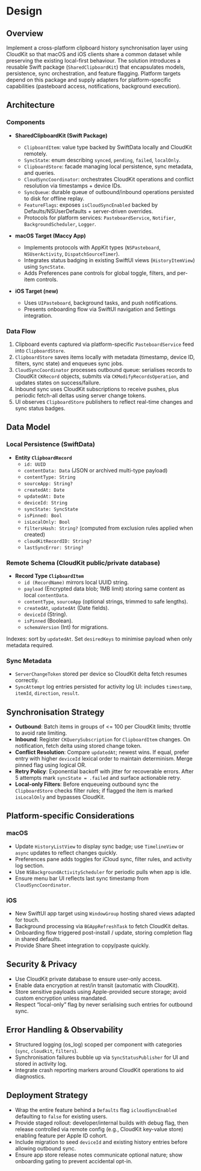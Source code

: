 # Design

## Overview
Implement a cross-platform clipboard history synchronisation layer using CloudKit so that macOS and iOS clients share a common dataset while preserving the existing local-first behaviour. The solution introduces a reusable Swift package (`SharedClipboardKit`) that encapsulates models, persistence, sync orchestration, and feature flagging. Platform targets depend on this package and supply adapters for platform-specific capabilities (pasteboard access, notifications, background execution).

## Architecture

### Components
- **SharedClipboardKit (Swift Package)**
  - `ClipboardItem`: value type backed by SwiftData locally and CloudKit remotely.
  - `SyncState`: enum describing `synced`, `pending`, `failed`, `localOnly`.
  - `ClipboardStore`: facade managing local persistence, sync metadata, and queries.
  - `CloudSyncCoordinator`: orchestrates CloudKit operations and conflict resolution via timestamps + device IDs.
  - `SyncQueue`: durable queue of outbound/inbound operations persisted to disk for offline replay.
  - `FeatureFlags`: exposes `isCloudSyncEnabled` backed by Defaults/NSUserDefaults + server-driven overrides.
  - Protocols for platform services: `PasteboardService`, `Notifier`, `BackgroundScheduler`, `Logger`.

- **macOS Target (Maccy App)**
  - Implements protocols with AppKit types (`NSPasteboard`, `NSUserActivity`, `DispatchSourceTimer`).
  - Integrates status badging in existing SwiftUI views (`HistoryItemView`) using `SyncState`.
  - Adds Preferences pane controls for global toggle, filters, and per-item controls.

- **iOS Target (new)**
  - Uses `UIPasteboard`, background tasks, and push notifications.
  - Presents onboarding flow via SwiftUI navigation and Settings integration.

### Data Flow
1. Clipboard events captured via platform-specific `PasteboardService` feed into `ClipboardStore`.
2. `ClipboardStore` saves items locally with metadata (timestamp, device ID, filters, sync state) and enqueues sync jobs.
3. `CloudSyncCoordinator` processes outbound queue: serialises records to CloudKit `CKRecord` objects, submits via `CKModifyRecordsOperation`, and updates states on success/failure.
4. Inbound sync uses CloudKit subscriptions to receive pushes, plus periodic fetch-all deltas using server change tokens.
5. UI observes `ClipboardStore` publishers to reflect real-time changes and sync status badges.

## Data Model

### Local Persistence (SwiftData)
- **Entity `ClipboardRecord`**
  - `id: UUID`
  - `contentData: Data` (JSON or archived multi-type payload)
  - `contentType: String`
  - `sourceApp: String?`
  - `createdAt: Date`
  - `updatedAt: Date`
  - `deviceId: String`
  - `syncState: SyncState`
  - `isPinned: Bool`
  - `isLocalOnly: Bool`
  - `filtersHash: String?` (computed from exclusion rules applied when created)
  - `cloudKitRecordID: String?`
  - `lastSyncError: String?`

### Remote Schema (CloudKit public/private database)
- **Record Type `ClipboardItem`**
  - `id (RecordName)` mirrors local UUID string.
  - `payload` (Encrypted data blob; 1MB limit) storing same content as local `contentData`.
  - `contentType`, `sourceApp` (optional strings, trimmed to safe lengths).
  - `createdAt`, `updatedAt` (Date fields).
  - `deviceId` (String).
  - `isPinned` (Boolean).
  - `schemaVersion` (Int) for migrations.

Indexes: sort by `updatedAt`. Set `desiredKeys` to minimise payload when only metadata required.

### Sync Metadata
- `ServerChangeToken` stored per device so CloudKit delta fetch resumes correctly.
- `SyncAttempt` log entries persisted for activity log UI: includes `timestamp`, `itemId`, `direction`, `result`.

## Synchronisation Strategy
- **Outbound**: Batch items in groups of <= 100 per CloudKit limits; throttle to avoid rate limiting.
- **Inbound**: Register `CKQuerySubscription` for `ClipboardItem` changes. On notification, fetch delta using stored change token.
- **Conflict Resolution**: Compare `updatedAt`; newest wins. If equal, prefer entry with higher `deviceId` lexical order to maintain determinism. Merge pinned flag using logical OR.
- **Retry Policy**: Exponential backoff with jitter for recoverable errors. After 5 attempts mark `syncState = .failed` and surface actionable retry.
- **Local-only Filters**: Before enqueueing outbound sync the `ClipboardStore` checks filter rules; if flagged the item is marked `isLocalOnly` and bypasses CloudKit.

## Platform-specific Considerations

### macOS
- Update `HistoryListView` to display sync badge; use `TimelineView` or `async` updates to reflect changes quickly.
- Preferences pane adds toggles for iCloud sync, filter rules, and activity log section.
- Use `NSBackgroundActivityScheduler` for periodic pulls when app is idle.
- Ensure menu bar UI reflects last sync timestamp from `CloudSyncCoordinator`.

### iOS
- New SwiftUI app target using `WindowGroup` hosting shared views adapted for touch.
- Background processing via `BGAppRefreshTask` to fetch CloudKit deltas.
- Onboarding flow triggered post-install / update, storing completion flag in shared defaults.
- Provide Share Sheet integration to copy/paste quickly.

## Security & Privacy
- Use CloudKit private database to ensure user-only access.
- Enable data encryption at rest/in transit (automatic with CloudKit).
- Store sensitive payloads using Apple-provided secure storage; avoid custom encryption unless mandated.
- Respect “local-only” flag by never serialising such entries for outbound sync.

## Error Handling & Observability
- Structured logging (os_log) scoped per component with categories (`sync`, `cloudkit`, `filters`).
- Synchronisation failures bubble up via `SyncStatusPublisher` for UI and stored in activity log.
- Integrate crash reporting markers around CloudKit operations to aid diagnostics.

## Deployment Strategy
- Wrap the entire feature behind a `Defaults` flag `icloudSyncEnabled` defaulting to `false` for existing users.
- Provide staged rollout: developer/internal builds with debug flag, then release controlled via remote config (e.g., CloudKit key-value store) enabling feature per Apple ID cohort.
- Include migration to seed `deviceId` and existing history entries before allowing outbound sync.
- Ensure app store release notes communicate optional nature; show onboarding gating to prevent accidental opt-in.

